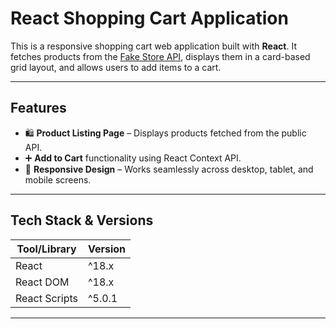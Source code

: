 # React Shopping Cart Application

This is a responsive shopping cart web application built with **React**. It fetches products from the [Fake Store API](https://fakestoreapi.com/products), displays them in a card-based grid layout, and allows users to add items to a cart.

---

## Features

- 🛍️ **Product Listing Page** – Displays products fetched from the public API.
- ➕ **Add to Cart** functionality using React Context API.
- 📱 **Responsive Design** – Works seamlessly across desktop, tablet, and mobile screens.

---

## Tech Stack & Versions

| Tool/Library               | Version     |
|---------------------------|-------------|
| React                     | ^18.x       |
| React DOM                 | ^18.x       |
| React Scripts             | ^5.0.1      |

---
